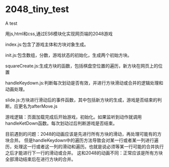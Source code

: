 # 2048_tiny_test
A test

用js,html和css,通过ES6模块化实现网页端的2048游戏


index.js:包含了游戏主体和方块对象生成。

init.js:包含数组，分数，游戏状态的初始化，生成两个初始方块。

squareCreate.js:生成方块的函数，包括棋盘空位置的遍历，新方块在网页上的位置

handleKeydown.js:判断每次划动是否有效，并进行方块滑动或合并的逻辑处理和动画处理。

slide.js:方块进行滑动后的事件函数，其中包括新方块的生成，游戏是否结束的判断。应更名为afterMove.js


游戏逻辑：页面加载完成后开始游戏，初始化。如果监听到动作就调用handleKetDown函数。每次划动过后判断游戏是否结束。


目前遇到的问题：2048的动画应该是先进行所有方块的滑动，再处理可能有的方块合并。
但是handleKeydown中的遍历方法导致会对某一行或者某一列进行遍历，处理这一行或者这一列的滑动和遍历。也就是说必须等某一行可能的合并执行之后才能进行下一行的滑动或合并。
这和2048的动画不同：正常应该是所有方块全部滑动结束后在进行方块的合并。
